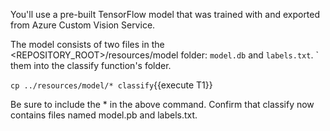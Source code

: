 You'll use a pre-built TensorFlow model that was trained with and exported from Azure Custom Vision Service.


The model consists of two files in the <REPOSITORY_ROOT>/resources/model folder: `model.db` and `labels.txt`. ` them into the classify function's folder.

`cp ../resources/model/* classify`{{execute T1}}

Be sure to include the * in the above command. Confirm that classify now contains files named model.pb and labels.txt.